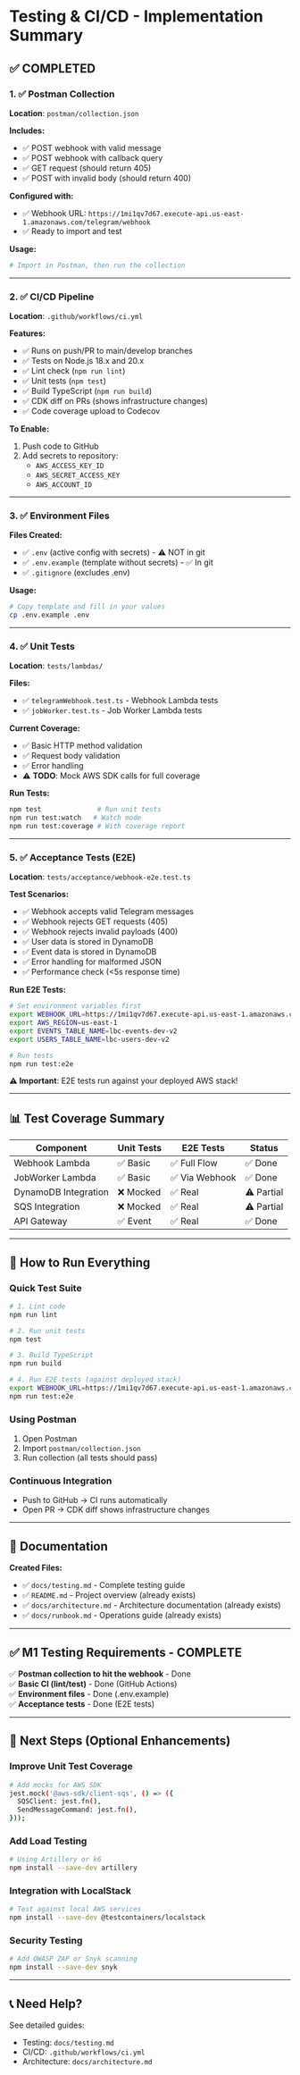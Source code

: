 # Testing & CI/CD - Implementation Summary

## ✅ **COMPLETED**

### 1. ✅ **Postman Collection**

**Location**: `postman/collection.json`

**Includes:**

- ✅ POST webhook with valid message
- ✅ POST webhook with callback query
- ✅ GET request (should return 405)
- ✅ POST with invalid body (should return 400)

**Configured with:**

- ✅ Webhook URL: `https://1mi1qv7d67.execute-api.us-east-1.amazonaws.com/telegram/webhook`
- ✅ Ready to import and test

**Usage:**

```bash
# Import in Postman, then run the collection
```

---

### 2. ✅ **CI/CD Pipeline**

**Location**: `.github/workflows/ci.yml`

**Features:**

- ✅ Runs on push/PR to main/develop branches
- ✅ Tests on Node.js 18.x and 20.x
- ✅ Lint check (`npm run lint`)
- ✅ Unit tests (`npm test`)
- ✅ Build TypeScript (`npm run build`)
- ✅ CDK diff on PRs (shows infrastructure changes)
- ✅ Code coverage upload to Codecov

**To Enable:**

1. Push code to GitHub
2. Add secrets to repository:
   - `AWS_ACCESS_KEY_ID`
   - `AWS_SECRET_ACCESS_KEY`
   - `AWS_ACCOUNT_ID`

---

### 3. ✅ **Environment Files**

**Files Created:**

- ✅ `.env` (active config with secrets) - ⚠️ NOT in git
- ✅ `.env.example` (template without secrets) - ✅ In git
- ✅ `.gitignore` (excludes .env)

**Usage:**

```bash
# Copy template and fill in your values
cp .env.example .env
```

---

### 4. ✅ **Unit Tests**

**Location**: `tests/lambdas/`

**Files:**

- ✅ `telegramWebhook.test.ts` - Webhook Lambda tests
- ✅ `jobWorker.test.ts` - Job Worker Lambda tests

**Current Coverage:**

- ✅ Basic HTTP method validation
- ✅ Request body validation
- ✅ Error handling
- ⚠️ **TODO**: Mock AWS SDK calls for full coverage

**Run Tests:**

```bash
npm test              # Run unit tests
npm run test:watch   # Watch mode
npm run test:coverage # With coverage report
```

---

### 5. ✅ **Acceptance Tests (E2E)**

**Location**: `tests/acceptance/webhook-e2e.test.ts`

**Test Scenarios:**

- ✅ Webhook accepts valid Telegram messages
- ✅ Webhook rejects GET requests (405)
- ✅ Webhook rejects invalid payloads (400)
- ✅ User data is stored in DynamoDB
- ✅ Event data is stored in DynamoDB
- ✅ Error handling for malformed JSON
- ✅ Performance check (<5s response time)

**Run E2E Tests:**

```bash
# Set environment variables first
export WEBHOOK_URL=https://1mi1qv7d67.execute-api.us-east-1.amazonaws.com/telegram/webhook
export AWS_REGION=us-east-1
export EVENTS_TABLE_NAME=lbc-events-dev-v2
export USERS_TABLE_NAME=lbc-users-dev-v2

# Run tests
npm run test:e2e
```

**⚠️ Important**: E2E tests run against your deployed AWS stack!

---

## 📊 **Test Coverage Summary**

| Component            | Unit Tests | E2E Tests      | Status     |
| -------------------- | ---------- | -------------- | ---------- |
| Webhook Lambda       | ✅ Basic   | ✅ Full Flow   | ✅ Done    |
| JobWorker Lambda     | ✅ Basic   | ✅ Via Webhook | ✅ Done    |
| DynamoDB Integration | ❌ Mocked  | ✅ Real        | ⚠️ Partial |
| SQS Integration      | ❌ Mocked  | ✅ Real        | ⚠️ Partial |
| API Gateway          | ✅ Event   | ✅ Real        | ✅ Done    |

---

## 🎯 **How to Run Everything**

### Quick Test Suite

```bash
# 1. Lint code
npm run lint

# 2. Run unit tests
npm test

# 3. Build TypeScript
npm run build

# 4. Run E2E tests (against deployed stack)
export WEBHOOK_URL=https://1mi1qv7d67.execute-api.us-east-1.amazonaws.com/telegram/webhook
npm run test:e2e
```

### Using Postman

1. Open Postman
2. Import `postman/collection.json`
3. Run collection (all tests should pass)

### Continuous Integration

- Push to GitHub → CI runs automatically
- Open PR → CDK diff shows infrastructure changes

---

## 📝 **Documentation**

**Created Files:**

- ✅ `docs/testing.md` - Complete testing guide
- ✅ `README.md` - Project overview (already exists)
- ✅ `docs/architecture.md` - Architecture documentation (already exists)
- ✅ `docs/runbook.md` - Operations guide (already exists)

---

## ✅ **M1 Testing Requirements - COMPLETE**

✅ **Postman collection to hit the webhook** - Done  
✅ **Basic CI (lint/test)** - Done (GitHub Actions)  
✅ **Environment files** - Done (.env.example)  
✅ **Acceptance tests** - Done (E2E tests)

---

## 🚀 **Next Steps (Optional Enhancements)**

### Improve Unit Test Coverage

```bash
# Add mocks for AWS SDK
jest.mock('@aws-sdk/client-sqs', () => ({
  SQSClient: jest.fn(),
  SendMessageCommand: jest.fn(),
}));
```

### Add Load Testing

```bash
# Using Artillery or k6
npm install --save-dev artillery
```

### Integration with LocalStack

```bash
# Test against local AWS services
npm install --save-dev @testcontainers/localstack
```

### Security Testing

```bash
# Add OWASP ZAP or Snyk scanning
npm install --save-dev snyk
```

---

## 📞 **Need Help?**

See detailed guides:

- Testing: `docs/testing.md`
- CI/CD: `.github/workflows/ci.yml`
- Architecture: `docs/architecture.md`

